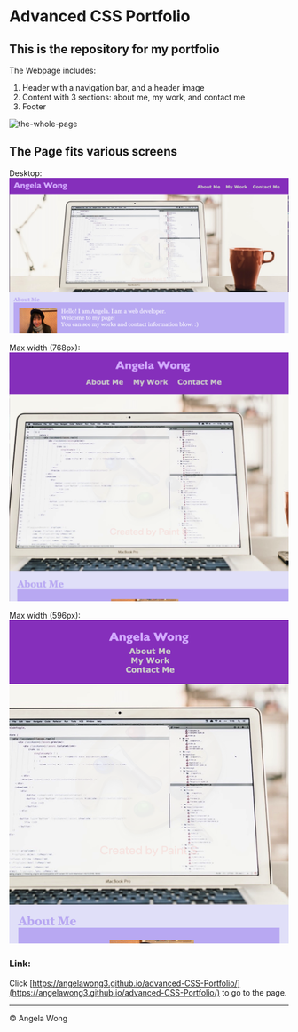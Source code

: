 # Advanced CSS Portfolio

## This is the repository for my portfolio

The Webpage includes: 
1. Header with a navigation bar, and a header image
2. Content with 3 sections: about me, my work, and contact me
3. Footer 

![the-whole-page](./assets/images/whole-page.GIF)

## The Page fits various screens

Desktop:
![for-desktop](./assets/images/comp.png)

Max width (768px):
![for-tablet](./assets/images/tablet.png)

Max width (596px):
![for-phone](./assets/images/phone.png)

### Link: 
Click [https://angelawong3.github.io/advanced-CSS-Portfolio/](https://angelawong3.github.io/advanced-CSS-Portfolio/) to go to the page. 

---
© Angela Wong